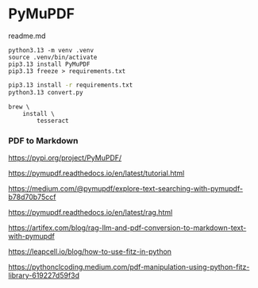 # PyMuPDF

readme.md

```shell
python3.13 -m venv .venv
source .venv/bin/activate
pip3.13 install PyMuPDF
pip3.13 freeze > requirements.txt
```

```bash
pip3.13 install -r requirements.txt
python3.13 convert.py
```

```shell
brew \
    install \
        tesseract
```


### PDF to Markdown

https://pypi.org/project/PyMuPDF/

https://pymupdf.readthedocs.io/en/latest/tutorial.html

https://medium.com/@pymupdf/explore-text-searching-with-pymupdf-b78d70b75ccf

https://pymupdf.readthedocs.io/en/latest/rag.html

https://artifex.com/blog/rag-llm-and-pdf-conversion-to-markdown-text-with-pymupdf

https://leapcell.io/blog/how-to-use-fitz-in-python

https://pythonclcoding.medium.com/pdf-manipulation-using-python-fitz-library-619227d59f3d

